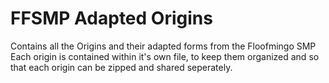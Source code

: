 # FFSMP Adapted Origins
Contains all the Origins and their adapted forms from the Floofmingo SMP
Each origin is contained within it's own file, to keep them organized and
so that each origin can be zipped and shared seperately.